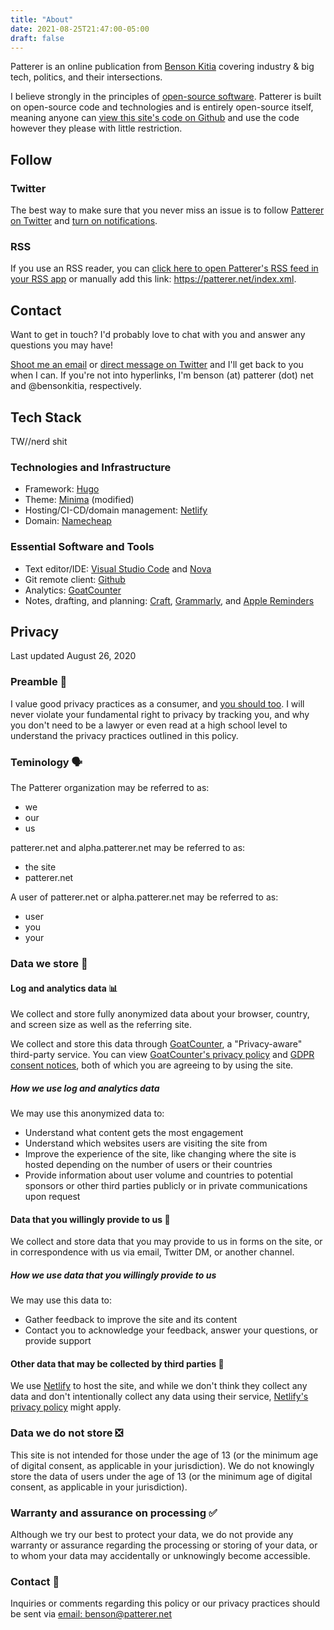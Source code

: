 ```yaml
---
title: "About"
date: 2021-08-25T21:47:00-05:00
draft: false
---
```


Patterer is an online publication from [Benson Kitia](https://twitter.com/bensonkitia) covering industry & big tech, politics, and their intersections.

I believe strongly in the principles of [open-source software](https://opensource.dev). Patterer is built on open-source code and technologies and is entirely open-source itself, meaning anyone can [view this site's code on Github](https://github.com/PattererNet/patterer.net) and use the code however they please with little restriction.

## Follow

### Twitter

The best way to make sure that you never miss an issue is to follow [Patterer on Twitter](https://twitter.com/PattererNet) and [turn on notifications](https://help.twitter.com/en/managing-your-account/notifications-on-mobile-devices).

### RSS

If you use an RSS reader, you can [click here to open Patterer's RSS feed in your RSS app](/index.xml) or manually add this link: <https://patterer.net/index.xml>.

## Contact

Want to get in touch? I'd probably love to chat with you and answer any questions you may have!

[Shoot me an email](mailto:benson@patterer.net) or [direct message on Twitter](https://twitter.com/messages/compose?recipient_id=1188270454303277056) and I'll get back to you when I can. If you're not into hyperlinks, I'm benson (at) patterer (dot) net and @bensonkitia, respectively.

## Tech Stack

TW//nerd shit

### Technologies and Infrastructure

- Framework: [Hugo](https://gohugo.io)
- Theme: [Minima](https://themes.gohugo.io/themes/hugo-theme-minima/) (modified)
- Hosting/CI-CD/domain management: [Netlify](https://www.netlify.com)
- Domain: [Namecheap](https://www.namecheap.com)

### Essential Software and Tools

- Text editor/IDE: [Visual Studio Code](https://code.visualstudio.com) and [Nova](https://nova.app)
- Git remote client: [Github](https://github.com)
- Analytics: [GoatCounter](https://www.goatcounter.com)
- Notes, drafting, and planning: [Craft](https://craft.do), [Grammarly](https://www.grammarly.com), and [Apple Reminders](https://apps.apple.com/us/app/reminders/id1108187841)

## Privacy

Last updated August 26, 2020

### Preamble 👋

I value good privacy practices as a consumer, and [you should too](https://security.berkeley.edu/news/why-should-we-care-about-online-privacy). I will never violate your fundamental right to privacy by tracking you, and why you don't need to be a lawyer or even read at a high school level to understand the privacy practices outlined in this policy.

### Teminology 🗣️

The Patterer organization may be referred to as:

- we
- our
- us

patterer.net and alpha.patterer.net may be referred to as:

- the site
- patterer.net

A user of patterer.net or alpha.patterer.net may be referred to as:

- user
- you
- your

### Data we store 🥡

#### Log and analytics data 📊

We collect and store fully anonymized data about your browser, country, and screen size as well as the referring site.

We collect and store this data through [GoatCounter](https://www.goatcounter.com), a "Privacy-aware" third-party service. You can view [GoatCounter's privacy policy](https://www.goatcounter.com/privacy) and [GDPR consent notices](https://www.goatcounter.com/gdpr), both of which you are agreeing to by using the site.

##### How we use log and analytics data

We may use this anonymized data to:

- Understand what content gets the most engagement
- Understand which websites users are visiting the site from
- Improve the experience of the site, like changing where the site is hosted depending on the number of users or their countries
- Provide information about user volume and countries to potential sponsors or other third parties publicly or in private communications upon request

#### Data that you willingly provide to us 🤝

We collect and store data that you may provide to us in forms on the site, or in correspondence with us via email, Twitter DM, or another channel.

##### How we use data that you willingly provide to us

We may use this data to:

- Gather feedback to improve the site and its content
- Contact you to acknowledge your feedback, answer your questions, or provide support

#### Other data that may be collected by third parties 👥

We use [Netlify](https://netlify.com) to host the site, and while we don't think they collect any data and don't intentionally collect any data using their service, [Netlify's privacy policy](https://netlify.com/privacy) might apply.

### Data we do not store ❎

This site is not intended for those under the age of 13 (or the minimum age of digital consent, as applicable in your jurisdiction). We do not knowingly store the data of users under the age of 13 (or the minimum age of digital consent, as applicable in your jurisdiction).

### Warranty and assurance on processing ✅

Although we try our best to protect your data, we do not provide any warranty or assurance regarding the processing or storing of your data, or to whom your data may accidentally or unknowingly become accessible.

### Contact 📩

Inquiries or comments regarding this policy or our privacy practices should be sent via [email: benson@patterer.net](mailto:test@example.com?subject=Privacy%20Practices)
